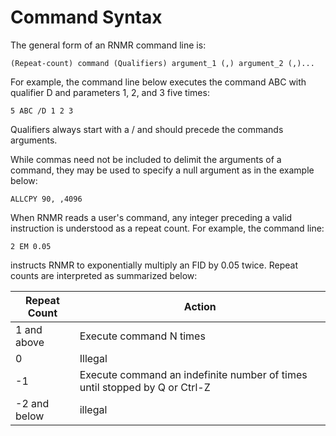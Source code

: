 # Command Syntax
The general form of an RNMR command line is:

    (Repeat-count) command (Qualifiers) argument_1 (,) argument_2 (,)...

For example, the command line below executes the command ABC with qualifier D and parameters 1, 2, and 3 five times:

    5 ABC /D 1 2 3

Qualifiers always start with a / and should precede the commands arguments.

While commas need not be included to delimit the arguments of a command, they may be used to specify a null
argument as in the example below:

    ALLCPY 90, ,4096

When RNMR reads a user's command, any integer preceding a valid instruction is understood as a repeat count. For
example, the command line:

    2 EM 0.05

instructs RNMR to exponentially multiply an FID by 0.05 twice.
Repeat counts are interpreted as summarized below:

Repeat Count | Action
------------ | ------
1 and above  | Execute command N times
0            | Illegal
-1           | Execute command an indefinite number of times until stopped by Q or Ctrl-Z
-2 and below | illegal

